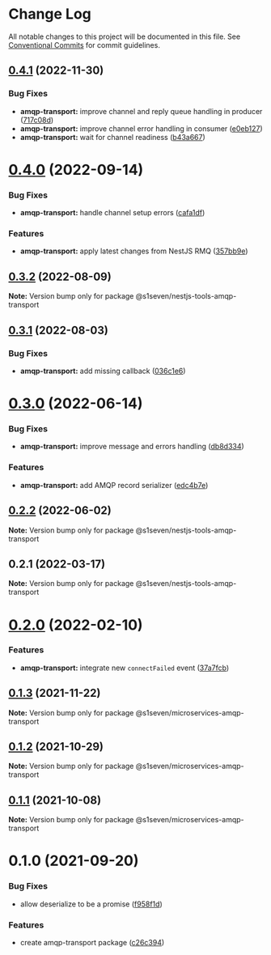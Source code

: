 # Change Log

All notable changes to this project will be documented in this file.
See [Conventional Commits](https://conventionalcommits.org) for commit guidelines.

## [0.4.1](https://github.com/s1seven/nestjs-tools/compare/@s1seven/nestjs-tools-amqp-transport@0.4.0...@s1seven/nestjs-tools-amqp-transport@0.4.1) (2022-11-30)

### Bug Fixes

- **amqp-transport:** improve channel and reply queue handling in producer ([717c08d](https://github.com/s1seven/nestjs-tools/commit/717c08d70d99326d6893635de47d9c9d622229ff))
- **amqp-transport:** improve channel error handling in consumer ([e0eb127](https://github.com/s1seven/nestjs-tools/commit/e0eb127d0319c8259d46177860b4ddbf3068ce24))
- **amqp-transport:** wait for channel readiness ([b43a667](https://github.com/s1seven/nestjs-tools/commit/b43a667a853a9ebed75e80549fd2b24d2a9889ab))

# [0.4.0](https://github.com/s1seven/nestjs-tools/compare/@s1seven/nestjs-tools-amqp-transport@0.3.2...@s1seven/nestjs-tools-amqp-transport@0.4.0) (2022-09-14)

### Bug Fixes

- **amqp-transport:** handle channel setup errors ([cafa1df](https://github.com/s1seven/nestjs-tools/commit/cafa1df5492e18b97c9333b8955c9fe06ff8df70))

### Features

- **amqp-transport:** apply latest changes from NestJS RMQ ([357bb9e](https://github.com/s1seven/nestjs-tools/commit/357bb9ee369d3849666e627da01c48a1134e03b0))

## [0.3.2](https://github.com/s1seven/nestjs-tools/compare/@s1seven/nestjs-tools-amqp-transport@0.3.1...@s1seven/nestjs-tools-amqp-transport@0.3.2) (2022-08-09)

**Note:** Version bump only for package @s1seven/nestjs-tools-amqp-transport

## [0.3.1](https://github.com/s1seven/nestjs-tools/compare/@s1seven/nestjs-tools-amqp-transport@0.3.0...@s1seven/nestjs-tools-amqp-transport@0.3.1) (2022-08-03)

### Bug Fixes

- **amqp-transport:** add missing callback ([036c1e6](https://github.com/s1seven/nestjs-tools/commit/036c1e6a50e5abc3602d94d6a907399d4364c10c))

# [0.3.0](https://github.com/s1seven/nestjs-tools/compare/@s1seven/nestjs-tools-amqp-transport@0.2.2...@s1seven/nestjs-tools-amqp-transport@0.3.0) (2022-06-14)

### Bug Fixes

- **amqp-transport:** improve message and errors handling ([db8d334](https://github.com/s1seven/nestjs-tools/commit/db8d33497d6c54f04ab16657bd1f0ab2bbf38ac5))

### Features

- **amqp-transport:** add AMQP record serializer ([edc4b7e](https://github.com/s1seven/nestjs-tools/commit/edc4b7eec751145c989ef4e2321e29f6c8dd45d9))

## [0.2.2](https://github.com/s1seven/nestjs-tools/compare/@s1seven/nestjs-tools-amqp-transport@0.2.1...@s1seven/nestjs-tools-amqp-transport@0.2.2) (2022-06-02)

**Note:** Version bump only for package @s1seven/nestjs-tools-amqp-transport

## 0.2.1 (2022-03-17)

**Note:** Version bump only for package @s1seven/nestjs-tools-amqp-transport

# [0.2.0](https://github.com/s1seven/microservices-common/compare/@s1seven/microservices-amqp-transport@0.1.3...@s1seven/microservices-amqp-transport@0.2.0) (2022-02-10)

### Features

- **amqp-transport:** integrate new `connectFailed` event ([37a7fcb](https://github.com/s1seven/microservices-common/commit/37a7fcba2f31a97aeeffd630aff497d8e9e68ef2))

## [0.1.3](https://github.com/s1seven/microservices-common/compare/@s1seven/microservices-amqp-transport@0.1.2...@s1seven/microservices-amqp-transport@0.1.3) (2021-11-22)

**Note:** Version bump only for package @s1seven/microservices-amqp-transport

## [0.1.2](https://github.com/s1seven/microservices-common/compare/@s1seven/microservices-amqp-transport@0.1.1...@s1seven/microservices-amqp-transport@0.1.2) (2021-10-29)

**Note:** Version bump only for package @s1seven/microservices-amqp-transport

## [0.1.1](https://github.com/s1seven/microservices-common/compare/@s1seven/microservices-amqp-transport@0.1.0...@s1seven/microservices-amqp-transport@0.1.1) (2021-10-08)

**Note:** Version bump only for package @s1seven/microservices-amqp-transport

# 0.1.0 (2021-09-20)

### Bug Fixes

- allow deserialize to be a promise ([f958f1d](https://github.com/s1seven/microservices-common/commit/f958f1db10c2455165017c463af4d50533e09cca))

### Features

- create amqp-transport package ([c26c394](https://github.com/s1seven/microservices-common/commit/c26c394512c599357f45930a8a5c6af3d17ca296))

